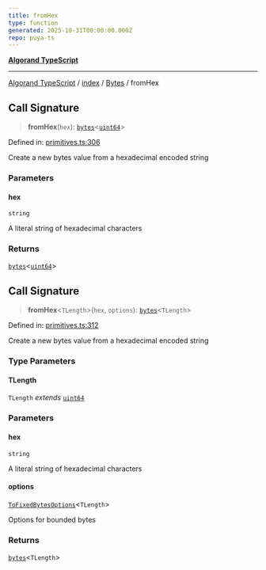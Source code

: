 ```yaml
---
title: fromHex
type: function
generated: 2025-10-31T00:00:00.000Z
repo: puya-ts
---
```


[**Algorand TypeScript**](docs/_md/README)

---

[Algorand TypeScript](docs/_md/modules) / [index](/reference/algorand-typescript/api/index/readme/) / [Bytes](/reference/algorand-typescript/api/index/namespaces/bytes/readme/) / fromHex

## Call Signature

> **fromHex**(`hex`): [`bytes`](/reference/algorand-typescript/api/index/type-aliases/bytes/)\<[`uint64`](/reference/algorand-typescript/api/index/type-aliases/uint64/)\>

Defined in: [primitives.ts:306](https://github.com/algorandfoundation/puya-ts/blob/main/packages/algo-ts/src/primitives.ts#L306)

Create a new bytes value from a hexadecimal encoded string

### Parameters

#### hex

`string`

A literal string of hexadecimal characters

### Returns

[`bytes`](/reference/algorand-typescript/api/index/type-aliases/bytes/)\<[`uint64`](/reference/algorand-typescript/api/index/type-aliases/uint64/)\>

## Call Signature

> **fromHex**\<`TLength`\>(`hex`, `options`): [`bytes`](/reference/algorand-typescript/api/index/type-aliases/bytes/)\<`TLength`\>

Defined in: [primitives.ts:312](https://github.com/algorandfoundation/puya-ts/blob/main/packages/algo-ts/src/primitives.ts#L312)

Create a new bytes value from a hexadecimal encoded string

### Type Parameters

#### TLength

`TLength` _extends_ [`uint64`](/reference/algorand-typescript/api/index/type-aliases/uint64/)

### Parameters

#### hex

`string`

A literal string of hexadecimal characters

#### options

[`ToFixedBytesOptions`](/reference/algorand-typescript/api/index/-internal-/type-aliases/tofixedbytesoptions/)\<`TLength`\>

Options for bounded bytes

### Returns

[`bytes`](/reference/algorand-typescript/api/index/type-aliases/bytes/)\<`TLength`\>
